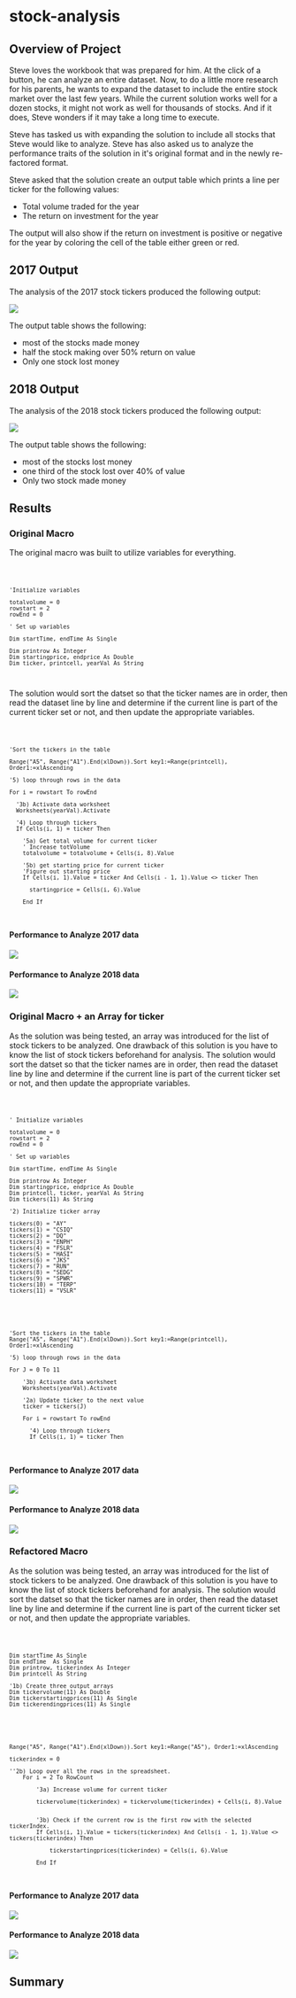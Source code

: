 # stock-analysis
 <!---- Utilize VBA to analyze stock data --->

## Overview of Project

<!--- Overview of Project: Explain the purpose of this analysis. --->

Steve loves the workbook that was prepared for him. At the click of a button, he can analyze an entire dataset. Now, to do a little more research for his parents, he wants to expand the dataset to include the entire stock market over the last few years. While the current solution works well for a dozen stocks, it might not work as well for thousands of stocks. And if it does, Steve wonders if it may take a long time to execute.

Steve has tasked us with expanding the solution to include all stocks that Steve would like to analyze. Steve has also asked us to analyze the performance traits of the solution in it's original format and in the newly re-factored format.

Steve asked that the solution create an output table which prints a line per ticker for the following values:

- Total volume traded for the year
- The return on investment for the year 

The output will also show if the return on investment is positive or negative for the year by coloring the cell of the table either green or red. 

## 2017 Output

The analysis of the 2017 stock tickers produced the following output:

![](Resources/2017_results.jpg)

The output table shows the following:

- most of the stocks made money
- half the stock making over 50% return on value 
- Only one stock lost money 

## 2018 Output

The analysis of the 2018 stock tickers produced the following output:

![](Resources/2018_results.jpg)

The output table shows the following:

- most of the stocks lost money
- one third of the stock lost over 40% of value
- Only two stock made money 


## Results

<!--- Results: Using images and examples of your code, compare the stock performance between 2017 and 2018, as well as the execution times of the original script and the re-factored script. --->

### Original Macro
The original macro was built to utilize variables for everything. 

<code>

 	'Initialize variables
    
    totalvolume = 0
    rowstart = 2
    rowEnd = 0
    
    ' Set up variables
    
    Dim startTime, endTime As Single
    
    Dim printrow As Integer
    Dim startingprice, endprice As Double
    Dim ticker, printcell, yearVal As String
</code>

The solution would sort the datset so that the ticker names are in order, then read the dataset line by line and determine if the current line is part of the current ticker set or not, and then update the appropriate variables. 

<code>
 
	'Sort the tickers in the table
    
    Range("A5", Range("A1").End(xlDown)).Sort key1:=Range(printcell), Order1:=xlAscending
    	
	'5) loop through rows in the data
    
    For i = rowstart To rowEnd

      '3b) Activate data worksheet
      Worksheets(yearVal).Activate
       
      '4) Loop through tickers
      If Cells(i, 1) = ticker Then
       
        '5a) Get total volume for current ticker
        ' Increase totVolume
        totalvolume = totalvolume + Cells(i, 8).Value
      
        '5b) get starting price for current ticker
        'Figure out starting price
        If Cells(i, 1).Value = ticker And Cells(i - 1, 1).Value <> ticker Then
        
          startingprice = Cells(i, 6).Value
        
        End If
</code>


#### Performance to Analyze 2017 data

![](Resources/2017_Original_Solution.jpg)

#### Performance to Analyze 2018 data

![](Resources/2018_Original_Solution.jpg)

### Original Macro + an Array for ticker
As the solution was being tested, an array was introduced for the list of stock tickers to be analyzed. One drawback of this solution is you have to know the list of stock tickers beforehand for analysis. The solution would sort the datset so that the ticker names are in order, then read the dataset line by line and determine if the current line is part of the current ticker set or not, and then update the appropriate variables. 

<code>

	' Initialize variables
	    
    totalvolume = 0
    rowstart = 2
    rowEnd = 0
    
    ' Set up variables
    
    Dim startTime, endTime As Single
    
    Dim printrow As Integer
    Dim startingprice, endprice As Double
    Dim printcell, ticker, yearVal As String
    Dim tickers(11) As String

	'2) Initialize ticker array
        
    tickers(0) = "AY"
    tickers(1) = "CSIQ"
    tickers(2) = "DQ"
    tickers(3) = "ENPH"
    tickers(4) = "FSLR"
    tickers(5) = "HASI"
    tickers(6) = "JKS"
    tickers(7) = "RUN"
    tickers(8) = "SEDG"
    tickers(9) = "SPWR"
    tickers(10) = "TERP"
    tickers(11) = "VSLR"

</code>


<code>

	'Sort the tickers in the table	
	Range("A5", Range("A1").End(xlDown)).Sort key1:=Range(printcell), Order1:=xlAscending
    
    '5) loop through rows in the data
    
    For J = 0 To 11

        '3b) Activate data worksheet
        Worksheets(yearVal).Activate
              
        '2a) Update ticker to the next value
        ticker = tickers(J)
        
        For i = rowstart To rowEnd
   
          '4) Loop through tickers
          If Cells(i, 1) = ticker Then
</code>

#### Performance to Analyze 2017 data

![](Resources/2017_partial_array_Solution.jpg)

#### Performance to Analyze 2018 data

![](Resources/2018_partial_array_Solution.jpg)

### Refactored Macro
As the solution was being tested, an array was introduced for the list of stock tickers to be analyzed. One drawback of this solution is you have to know the list of stock tickers beforehand for analysis. The solution would sort the datset so that the ticker names are in order, then read the dataset line by line and determine if the current line is part of the current ticker set or not, and then update the appropriate variables.


<code>

	Dim startTime As Single
    Dim endTime  As Single
    Dim printrow, tickerindex As Integer
    Dim printcell As String
    
	'1b) Create three output arrays
    Dim tickervolume(11) As Double
    Dim tickerstartingprices(11) As Single
    Dim tickerendingprices(11) As Single
        
</code>

<code>

	Range("A5", Range("A1").End(xlDown)).Sort key1:=Range("A5"), Order1:=xlAscending

    tickerindex = 0
    
    ''2b) Loop over all the rows in the spreadsheet.
        For i = 2 To RowCount
                
            '3a) Increase volume for current ticker
            
            tickervolume(tickerindex) = tickervolume(tickerindex) + Cells(i, 8).Value
            
            
            '3b) Check if the current row is the first row with the selected tickerIndex.
            If Cells(i, 1).Value = tickers(tickerindex) And Cells(i - 1, 1).Value <> tickers(tickerindex) Then
                
                tickerstartingprices(tickerindex) = Cells(i, 6).Value
                
            End If

</code>

#### Performance to Analyze 2017 data

![](Resources/2017_Refactored_Solution.jpg)

#### Performance to Analyze 2018 data

![](Resources/2018_Refactored_Solution.jpg)


## Summary
<!--- Summary: In a summary statement, address the following questions.
What are the advantages or disadvantages of re-factoring code?
How do these pros and cons apply to re factoring the original VBA script? ---> 
